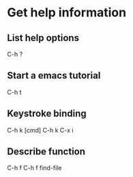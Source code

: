 # Get help information

## List help options
C-h ?

## Start a emacs tutorial
C-h t

## Keystroke binding
C-h k [cmd]
    C-h k C-x i

## Describe function
C-h f
    C-h f find-file
